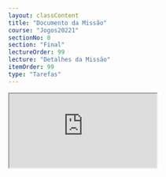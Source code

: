 ```yaml
---
layout: classContent
title: "Documento da Missão"
course: "Jogos20221"
sectionNo: 0
section: "Final"
lectureOrder: 99
lecture: "Detalhes da Missão"
itemOrder: 99
type: "Tarefas"
---
```


<iframe src="https://docs.google.com/document/d/e/2PACX-1vT1PElEXo__oA12TXGFwgD2kK44RnOQPJ2v3udbP9qjGSIv9GlfZ9WSXfEYG5qjw7gmzxxUe3-jBVMH/pub?embedded=true"></iframe>
